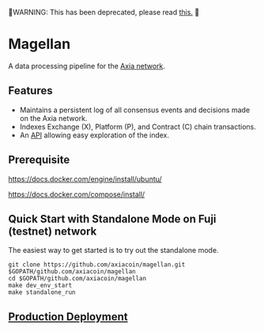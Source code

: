 🔴WARNING: This has been deprecated, please read [this.](https://docs.avax.network/build/tools/deprecating-magellan) 🔴

# Magellan

A data processing pipeline for the [Axia network](https://avax.network).

## Features

- Maintains a persistent log of all consensus events and decisions made on the Axia network.
- Indexes Exchange (X), Platform (P), and Contract (C) chain transactions.
- An [API](https://docs.avax.network/build/tools/magellan) allowing easy exploration of the index.

## Prerequisite

https://docs.docker.com/engine/install/ubuntu/

https://docs.docker.com/compose/install/

## Quick Start with Standalone Mode on Fuji (testnet) network

The easiest way to get started is to try out the standalone mode.

```shell script
git clone https://github.com/axiacoin/magellan.git $GOPATH/github.com/axiacoin/magellan
cd $GOPATH/github.com/axiacoin/magellan
make dev_env_start
make standalone_run
```

## [Production Deployment](docs/deployment.md)

